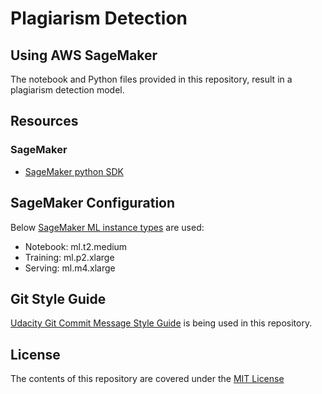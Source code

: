 # Plagiarism Detection
## Using AWS SageMaker
The notebook and Python files provided in this repository, result in a plagiarism detection model.

## Resources
### SageMaker
- [SageMaker python SDK](https://sagemaker.readthedocs.io/en/stable/)

## SageMaker Configuration
Below [SageMaker ML instance types](https://aws.amazon.com/sagemaker/pricing/instance-types/) are used:
- Notebook: ml.t2.medium
- Training: ml.p2.xlarge
- Serving: ml.m4.xlarge

## Git Style Guide
[Udacity Git Commit Message Style Guide](http://udacity.github.io/git-styleguide/) is being used in this repository.

## License
The contents of this repository are covered under the [MIT License](https://github.com/ChandrakanthNethi/plagiarism-detection/blob/master/LICENSE)
